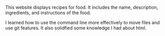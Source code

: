 This website displays recipes for food. It includes the name, description, ingredients, and instructions of the food.

I learned how to use the command line more effectively to move files and use git features. It also solidfied some knowledge I had about html.